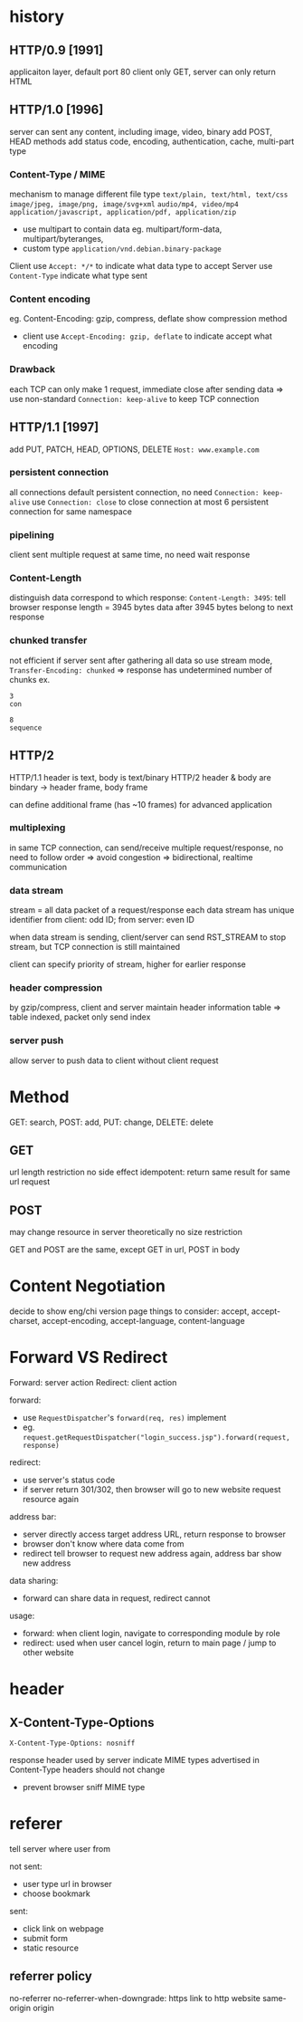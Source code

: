 # history
## HTTP/0.9 [1991]
applicaiton layer, default port 80
client only GET, server can only return HTML

## HTTP/1.0 [1996]
server can sent any content, including image, video, binary
add POST, HEAD methods
add status code, encoding, authentication, cache, multi-part type

### Content-Type / MIME
mechanism to manage different file type
`text/plain, text/html, text/css`
`image/jpeg, image/png, image/svg+xml`
`audio/mp4, video/mp4`
`application/javascript, application/pdf, application/zip`

- use multipart to contain data
eg. multipart/form-data, multipart/byteranges, 
- custom type
`application/vnd.debian.binary-package`

Client use `Accept: */*` to indicate what data type to accept
Server use `Content-Type` indicate what type sent

### Content encoding
eg. Content-Encoding: gzip, compress, deflate
show compression method
- client use `Accept-Encoding: gzip, deflate` to indicate accept what encoding

### Drawback
each TCP can only make 1 request, immediate close after sending data
=> use non-standard `Connection: keep-alive` to keep TCP connection

## HTTP/1.1 [1997]
add PUT, PATCH, HEAD, OPTIONS, DELETE
`Host: www.example.com`

### persistent connection
all connections default persistent connection, no need `Connection: keep-alive`
use `Connection: close` to close connection
at most 6 persistent connection for same namespace

### pipelining
client sent multiple request at same time, no need wait response

### Content-Length
distinguish data correspond to which response:
  `Content-Length: 3495`: tell browser response length = 3945 bytes
  data after 3945 bytes belong to next response

### chunked transfer
not efficient if server sent after gathering all data
so use stream mode, `Transfer-Encoding: chunked` 
=> response has undetermined number of chunks
ex.
```
3
con

8
sequence
```

## HTTP/2
HTTP/1.1 header is text, body is text/binary
HTTP/2 header & body are bindary -> header frame, body frame

can define additional frame (has ~10 frames) for advanced application
### multiplexing
in same TCP connection, can send/receive multiple request/response, no need to follow order
=> avoid congestion
=> bidirectional, realtime communication

### data stream
stream = all data packet of a request/response
each data stream has unique identifier
from client: odd ID; from server: even ID

when data stream is sending, client/server can send RST_STREAM to stop stream, 
but TCP connection is still maintained

client can specify priority of stream, higher for earlier response

### header compression
by gzip/compress, client and server maintain header information table
=> table indexed, packet only send index

### server push
allow server to push data to client without client request

# Method
GET: search, POST: add, PUT: change, DELETE: delete

## GET
url length restriction
no side effect
idempotent: return same result for same url request
## POST
may change resource in server
theoretically no size restriction

GET and POST are the same, except GET in url, POST in body

# Content Negotiation
decide to show eng/chi version page
things to consider:
accept, accept-charset, accept-encoding, accept-language, content-language

# Forward VS Redirect
Forward: server action
Redirect: client action

forward: 
- use `RequestDispatcher`'s `forward(req, res)` implement
- eg. `request.getRequestDispatcher("login_success.jsp").forward(request, response)`

redirect: 
- use server's status code
- if server return 301/302, then browser will go to new website request resource again

address bar: 
- server directly access target address URL, return response to browser
- browser don't know where data come from
- redirect tell browser to request new address again, address bar show new address

data sharing:
- forward can share data in request, redirect cannot

usage:
- forward: when client login, navigate to corresponding module by role
- redirect: used when user cancel login, return to main page / jump to other website


# header
## X-Content-Type-Options
`X-Content-Type-Options: nosniff`

response header used by server
indicate MIME types advertised in Content-Type headers should not change
- prevent browser sniff MIME type


# referer
tell server where user from

not sent: 
  - user type url in browser
  - choose bookmark

sent:
  - click link on webpage
  - submit form
  - static resource

## referrer policy
no-referrer
no-referrer-when-downgrade: https link to http website
same-origin
origin
















